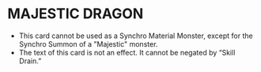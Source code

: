 # MAJESTIC DRAGON

*   This card cannot be used as a Synchro Material Monster, except for the Synchro Summon of a "Majestic" monster.
*   The text of this card is not an effect. It cannot be negated by “Skill Drain.”

